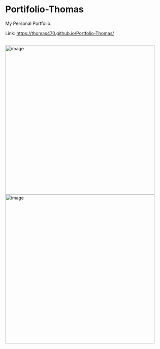 # Portifolio-Thomas

My Personal Portfolio.

Link: https://thomas470.github.io/Portfolio-Thomas/

##

<img width="470" alt="image" src="https://github.com/Thomas470/Portfolio-Thomas/assets/80831811/a5851e2b-ce7f-4016-8e82-d747a547a72d">

<img width="470" alt="image" src="https://github.com/Thomas470/Portfolio-Thomas/assets/80831811/8cd96253-ae43-4446-b58e-fe01aa94db6b">
